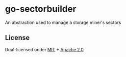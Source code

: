 # go-sectorbuilder

An abstraction used to manage a storage miner's sectors

## License

Dual-licensed under [MIT](https://github.com/filecoin-project/go-sectorbuilder/blob/master/LICENSE-MIT) + [Apache 2.0](https://github.com/filecoin-project/go-sectorbuilder/blob/master/LICENSE-APACHE)
